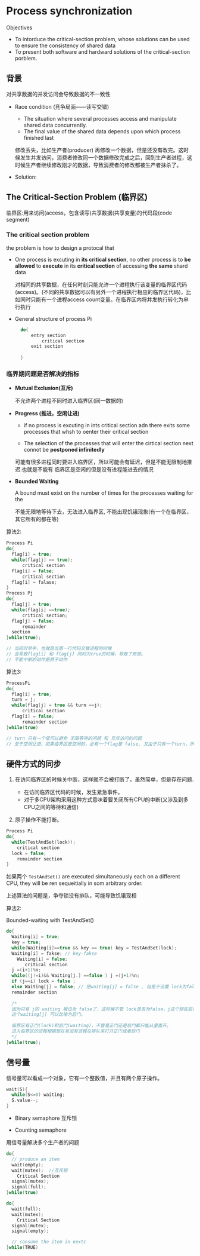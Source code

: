 # Process synchronization

Objectives

* To intorduce the critical-section problem, whose solutions can be used to ensure the consistency of shared data
* To present both software and hardward solutions of the critical-section porblem.

## 背景

对共享数据的并发访问会导致数据的不一致性

* Race condition (竞争局面——读写交错)

  * The situation where several processes access and manipulate shared data concurrently.
  * The final  value of the shared data depends upon which process finished last
  
  修改丢失，比如生产者(producer) 再修改一个数据，但是还没有改完。这时候发生并发访问，消费者修改同一个数据修改完成之后，回到生产者进程，这时候生产者继续修改刚才的数据，导致消费者的修改都被生产者抹杀了。

* Solution:


## The Critical-Section Problem (临界区)

临界区:用来访问(access，包含读写)共享数据(共享变量)的代码段(code segment)

### The critical section problem
    
the problem is how to design a protocal that

* One process is excuting in **its critical section**, no other process is to **be allowed** to **execute** in its **critical section** of accessing **the same** shard data

  对相同的共享数据，在任何时刻只能允许一个进程执行该变量的临界区代码(access)。(不同的共享数据可以有另外一个进程执行相应的临界区代码)，比如同时只能有一个进程access count变量。在临界区内将并发执行转化为串行执行

* General structure of process Pi

  ```c++
    do{
        entry section
            critical section
        exit section
            
    }

  ```

### 临界期问题是否解决的指标

* **Mutual Exclusion(互斥)**

  不允许两个进程不同时进入临界区(同一数据的)

* **Progress (推进，空闲让进)**

  * if no process is excuting in ints critical section adn there exits some processes that whsh to oenter their critical section
  
  * The selection of the processes that will enter the cirtical section next connot be **postponed infinitedly**

  可能有很多进程同时要进入临界区，所以可能会有延迟，但是不能无限制地推迟.也就是不能有 临界区是空闲的但是没有进程能进去的情况

* **Bounded Waiting** 

  A bound must exixt on the number of times for the processes waiting for the

  不能无限地等待下去，无法进入临界区, 不能出现饥锇现象(有一个在临界区，其它所有的都在等)

算法2:

```c++
Process Pi
do{
  flag[i] = true;
  while(flag[j] == true);
      critical section
  flag[i] = false;
      critical section
  flag[i] = falase;
}
Process Pj
do{
  flag[j] = true;
  while(flag[i] ==true);
      critical section;
  flag[j] = false;
      remainder
  section
}while(true);

// 当同时举手，也就是当第一行代码交替进程的时候
// 会导致flag[i] 和 flag[j] 同时为true的时候，导致了死锁。
// 不能中断的动作是原子动作
```

算法3:

```c++
ProcessPi
do{
  flag[i] = true;
  turn = j;
  while(flag[j] = true && turn ==j);
      critical section
  flag[i] = false;
      remainder section
}while(true)

// turn 只有一个值可以避免 无限等待的问题 和 互斥访问的问题
// 至于空闲让进，如果临界区是空闲的，必有一个flag是 false, 又由于只有一个turn，所以空闲让进。

```

## 硬件方式的同步

1. 在访问临界区的时候关中断，这样就不会被打断了，虽然简单，但是存在问题.
    * 在访问临界区代码的时候，发生紧急事件。
    * 对于多CPU架构采用这种方式意味着要关闭所有CPU的中断(又涉及到多CPU之间的等待和通信)

2. 原子操作不能打断。

```c++
Process Pi
do{
  while(TestAndSet(lock));
    critical section
  lock = false;
    remainder section 
}
```

如果两个 `TestAndSet()` are executed simultaneously each on a different CPU, they will be ren sequeitially in som arbitrary order.

上述算法的问题是，争夺锁没有排队，可能导致饥锇现相

算法2:

Bounded-waiting with TestAndSet()

```c++
do{
  Waiting[i] = true;
  key = true;
  while(Waiting[i]==true && key == true) key = TestAndSet(lock);
  Waiting[i] = fakse; // key-fakse
    Waiting[i] = false;
       critical section
  j =(i+1)%n;
  while((j!=i)&& Waiting[j.] ==false ) j =(j+1)%n;
  if (j==i) lock = false ;
  else Waiting[j] = false; // 把waiting[j] = false , 但是不设置 lock为false,就意味着只有 j这个进程能够打破while循环
  remainder section
  
  /*
  因为只有 j的 waiting 被设为 false了，这时候不管 lock是否为false，j这个排在前面的进程都可以进来。而排在后面的进程，其waiting都是true，并且lock这时候是true，所以其它的进程都进步来
  这个waiting[j] 可以比喻为后门。
  
  临界区有正门(lock)和后门(waiting)，不管是正门还是后门都只能从里面开。
  进入临界区的进程根据现在有没有进程在排队来打开正门或者后门
  */
}while(true);

```

## 信号量

信号量可以看成一个对象，它有一个整数值，并且有两个原子操作。

```c++
wait(S){
  while(S<=0) waiting;
  S.value--;
}
```

* Binary semaphore 
  互斥锁

* Counting semaphore

用信号量解决多个生产者的问题

```c++
do{
  // produce an item
  wait(empty);
  wait(mutex);  //互斥锁
    Critical Section
  signal(mutex);
  signal(full);
}while(true)

```

```c++
do{
  wait(full);
  wait(mutex);
    Critical Section
  signal(mutex);
  signal(empty);

  // consume the item in nextc
}while(TRUE)



```